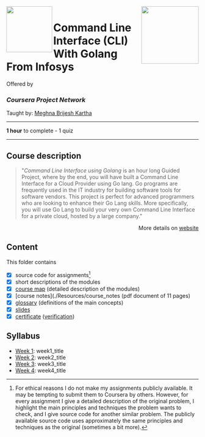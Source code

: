 <a href="https://www.coursera.org/projects/command-line-interface-golang-infosys">
  <img src="/img/Command_Line_Interface_(CLI)_With_Golang_From_Infosys_logo.avif" width="150" align="right">
</a>

<img src="https://upload.wikimedia.org/wikipedia/commons/9/97/Coursera-Logo_600x600.svg" width="120" height="120" align="left">

# Command Line Interface (CLI) With Golang From Infosys

Offered by 
### *Coursera Project Network*

Taught by: [Meghna Brijesh Kartha](https://www.coursera.org/instructor/~89194807)

---

**1 hour** to complete - 1 quiz

---

## Course description

>"*Command Line Interface using Golang* is an hour long Guided Project, where by the end, you will have built a Command Line Interface for a Cloud Provider using Go lang. Go programs are frequently used in the IT industry for building software tools for software vendors. This project is perfect for advanced programmers who are looking to enhance their Go Lang skills. More specifically, you will use Go Lang to build your very own Command Line Interface for a private cloud, hosted by a large company."

<p align="right">More details on <a href="https://www.coursera.org/projects/command-line-interface-golang-infosys">website</a></p>

## Content
This folder contains 
- [x] source code for assignments[^1]
- [x] short descriptions of the modules 
- [x] [course map](./Resources/course_map) (detailed description of the modules)
- [x] [course notes](./Resources/course_notes (pdf document of 11 pages)
- [x] [glossary](./Resources/glossary) (definitions of the main concepts)
- [x] [slides](./Slides) 
- [x] [certificate](./Certificate/certificate.pdf) ([verification](certificate_link))

## Syllabus
- [Week 1](./Week%201): week1_title
- [Week 2](./Week%202): week2_title
- [Week 3](./Week%203): week3_title
- [Week 4](./Week%204): week4_title
[^1]: For ethical reasons I do not make my assignments publicly available. It may be tempting to submit them to Coursera by others. However, for every assignment I give a detailed description of the original problem, I highlight the main principles and techniques the problem wants to check, and I give source code for another similar problem. The publicly available source code uses approximately the same principles and techniques as the original (sometimes a bit more). 

